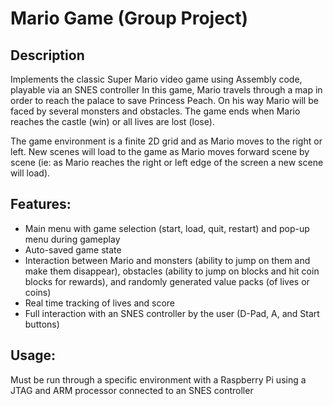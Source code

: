 # Mario Game (Group Project)

## Description

Implements the classic Super Mario video game using Assembly code, playable via an SNES controller
In this game, Mario travels through a map in order to reach the palace to save Princess Peach. 
On his way Mario will be faced by several monsters and obstacles. 
The game ends when Mario reaches the castle (win) or all lives are lost (lose).

The game environment is a finite 2D grid and as Mario moves to the right or left. 
New scenes will load to the game as Mario moves forward scene by scene (ie: as Mario reaches the right or left edge of the screen a new scene will load).

## Features:
- Main menu with game selection (start, load, quit, restart) and pop-up menu during gameplay
- Auto-saved game state
- Interaction between Mario and monsters (ability to jump on them and make them disappear), obstacles (ability to jump on blocks and hit coin blocks for rewards), and randomly generated value packs (of lives or coins)
- Real time tracking of lives and score
- Full interaction with an SNES controller by the user (D-Pad, A, and Start buttons)

## Usage:
Must be run through a specific environment with a Raspberry Pi using a JTAG and ARM processor connected to an SNES controller
